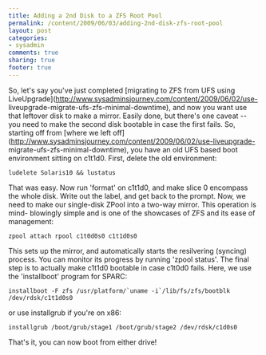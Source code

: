 ```yaml
---
title: Adding a 2nd Disk to a ZFS Root Pool
permalink: /content/2009/06/03/adding-2nd-disk-zfs-root-pool
layout: post
categories:
- sysadmin
comments: true
sharing: true
footer: true
---
```

So, let's say you've just completed [migrating to ZFS from UFS using
LiveUpgrade](http://www.sysadminsjourney.com/content/2009/06/02/use-
liveupgrade-migrate-ufs-zfs-minimal-downtime), and now you want use that
leftover disk to make a mirror. Easily done, but there's one caveat -- you
need to make the second disk bootable in case the first fails.  So, starting
off from [where we left
off](http://www.sysadminsjourney.com/content/2009/06/02/use-liveupgrade-
migrate-ufs-zfs-minimal-downtime), you have an old UFS based boot environment
sitting on c1t1d0. First, delete the old environment:

    
    
    ludelete Solaris10 && lustatus
    

That was easy. Now run 'format' on c1t1d0, and make slice 0 encompass the
whole disk. Write out the label, and get back to the prompt. Now, we need to
make our single-disk ZPool into a two-way mirror. This operation is mind-
blowingly simple and is one of the showcases of ZFS and its ease of
management:

    
    
    zpool attach rpool c1t0d0s0 c1t1d0s0
    

This sets up the mirror, and automatically starts the resilvering (syncing)
process. You can monitor its progress by running 'zpool status'. The final
step is to actually make c1t1d0 bootable in case c1t0d0 fails. Here, we use
the 'installboot' program for SPARC:

    
    
    installboot -F zfs /usr/platform/`uname -i`/lib/fs/zfs/bootblk /dev/rdsk/c1t1d0s0
    

or use installgrub if you're on x86:

    
    
    installgrub /boot/grub/stage1 /boot/grub/stage2 /dev/rdsk/c1d0s0
    

That's it, you can now boot from either drive!

